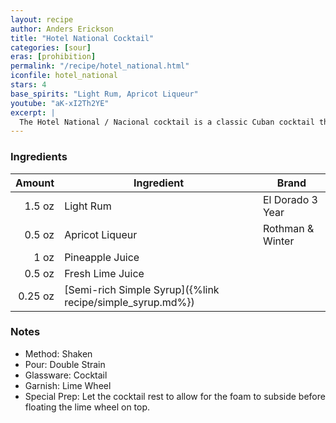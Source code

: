 ```yaml
---
layout: recipe
author: Anders Erickson
title: "Hotel National Cocktail"
categories: [sour]
eras: [prohibition]
permalink: "/recipe/hotel_national.html"
iconfile: hotel_national
stars: 4
base_spirits: "Light Rum, Apricot Liqueur"
youtube: "aK-xI2Th2YE"
excerpt: |
  The Hotel National / Nacional cocktail is a classic Cuban cocktail that has been enjoyed for decades. It is a refreshing and flavorful drink that is perfect for any occasion.
---
```


### Ingredients

|  Amount | Ingredient                                                | Brand            |
| ------: | --------------------------------------------------------- | ---------------- |
|  1.5 oz | Light Rum                                                 | El Dorado 3 Year |
|  0.5 oz | Apricot Liqueur                                           | Rothman & Winter |
|    1 oz | Pineapple Juice                                           |
|  0.5 oz | Fresh Lime Juice                                          |
| 0.25 oz | [Semi-rich Simple Syrup]({%link recipe/simple_syrup.md%}) |

### Notes

- Method: Shaken
- Pour: Double Strain
- Glassware: Cocktail
- Garnish: Lime Wheel
- Special Prep: Let the cocktail rest to allow for the foam to subside before floating the lime wheel on top.
